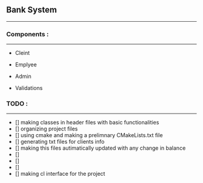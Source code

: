 ## Bank System
----------------

### Components :
------------------
- Cleint 
- Emplyee
- Admin

- Validations

### TODO :
-----------
- [] making classes in header files with basic functionalities
- [] organizing project files 
- [] using cmake and making a prelimnary CMakeLists.txt file
- [] generating txt files for clients info
- [] making this files autimatically updated with any change in balance
- []
- []
- []
- [] making cl interface for the project

